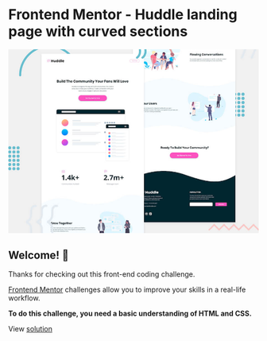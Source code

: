 # Frontend Mentor - Huddle landing page with curved sections

![Header/intro section for the Huddle landing page with curved sections](./design/desktop-preview.jpg)

## Welcome! 👋

Thanks for checking out this front-end coding challenge.

[Frontend Mentor](https://www.frontendmentor.io) challenges allow you to improve your skills in a real-life workflow.

**To do this challenge, you need a basic understanding of HTML and CSS.**

View [solution](https://www.frontendmentor.io/solutions/huddle-landing-page-with-curved-sections-built-using-sass-nxY3sT-S2)
